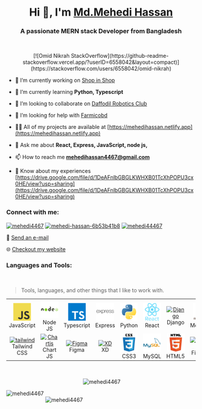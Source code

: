 <h1 align="center">Hi 👋, I'm <a href="https://mehedihassan.netlify.app" target="_blank">Md.Mehedi Hassan</a></h1>
<h3 align="center">A passionate MERN stack Developer from Bangladesh</h3>
<br/>
<!-- <p align="center"> <a href="https://twitter.com/mehedi4467" target="blank"><img src="https://cdn.dribbble.com/users/1162077/screenshots/3848914/programmer.gif" alt="mehedi4467"/></a> </p> -->
<!-- <p align="left"> <img src="https://komarev.com/ghpvc/?username=mehedi4467&label=Profile%20views&color=0e75b6&style=flat" alt="mehedi4467" /> </p> -->

<!-- <p align="center"> <a href="https://github.com/ryo-ma/github-profile-trophy"><img src="https://github-profile-trophy.vercel.app/?username=mehedi4467" alt="mehedi4467" /></a> </p> -->
<p align="center"> [![Omid Nikrah StackOverflow](https://github-readme-stackoverflow.vercel.app/?userID=6558042&layout=compact)](https://stackoverflow.com/users/6558042/omid-nikrah) </p>




- 🔭 I’m currently working on [Shop in Shop](https://www.shopinshop.com.bd/)

- 🌱 I’m currently learning **Python, Typescript**

- 👯 I’m looking to collaborate on [Daffodil Robotics Club](https://diurc.daffodilvarsity.edu.bd/)

- 🤝 I’m looking for help with [Farmicobd](https://www.farmicobd.com/)

- 👨‍💻 All of my projects are available at [https://mehedihassan.netlify.app](https://mehedihassan.netlify.app)

- 💬 Ask me about **React, Express, JavaScript, node js,**

- 📫 How to reach me **mehedihassan4467@gmail.com**

- 📄 Know about my experiences [https://drive.google.com/file/d/1DeAFnlbGBGLKWHXB01TcXhPOPU3cx0HE/view?usp=sharing](https://drive.google.com/file/d/1DeAFnlbGBGLKWHXB01TcXhPOPU3cx0HE/view?usp=sharing)

<h3 align="left">Connect with me:</h3>
<p align="left">
<a href="https://twitter.com/mehedi4467" target="blank"><img align="center" src="https://raw.githubusercontent.com/rahuldkjain/github-profile-readme-generator/master/src/images/icons/Social/twitter.svg" alt="mehedi4467" height="30" width="40" /></a>
<a href="https://linkedin.com/in/mehedi-hassan-6b53b41b8" target="blank"><img align="center" src="https://raw.githubusercontent.com/rahuldkjain/github-profile-readme-generator/master/src/images/icons/Social/linked-in-alt.svg" alt="mehedi-hassan-6b53b41b8" height="30" width="40" /></a>
<a href="https://fb.com/mehedi44467" target="blank"><img align="center" src="https://raw.githubusercontent.com/rahuldkjain/github-profile-readme-generator/master/src/images/icons/Social/facebook.svg" alt="mehedi44467" height="30" width="40" /></a>
</p>


:e-mail: <a href="mailto:mehedihassan4467@gmail.com">Send an e-mail</a>

:globe_with_meridians: <a href="https://mehedihassan.netlify.app">Checkout my website</a>

<h3 align="left">Languages and Tools:</h3>
<br/>


> Tools, languages, and other things that I like to work with.


<table>
  <tr>
    <td align="center" width="96">
      <a href="https://en.wikipedia.org/wiki/JavaScript">
        <img src="https://raw.githubusercontent.com/devicons/devicon/master/icons/javascript/javascript-original.svg" width="48" height="48" alt="JavaScript" />
      </a>
      <br>JavaScript
    </td>
    <td align="center" width="96">
      <a href="https://nodejs.org/en/">
        <img src="https://raw.githubusercontent.com/devicons/devicon/master/icons/nodejs/nodejs-original-wordmark.svg" width="48" height="48" alt="nodejs" />
      </a>
      <br>Node JS
    </td>
    <td align="center" width="96">
      <a href="https://www.typescriptlang.org/">
        <img src="https://raw.githubusercontent.com/devicons/devicon/master/icons/typescript/typescript-original.svg" width="48" height="48" alt="Typescript" />
      </a>
      <br>Typescript
    </td>
    <td align="center" width="96">
      <a href="https://expressjs.com/">
        <img src="https://raw.githubusercontent.com/devicons/devicon/master/icons/express/express-original-wordmark.svg" width="48" height="48" alt="Express" />
      </a>
      <br>Express
    </td>
    <td align="center" width="96">
      <a href="https://www.python.org/">
        <img src="https://raw.githubusercontent.com/devicons/devicon/master/icons/python/python-original.svg" width="48" height="48" alt="Python" />
      </a>
      <br>Python
    </td>
    <td align="center" width="96">
      <a href="https://reactjs.org/">
        <img src="https://raw.githubusercontent.com/devicons/devicon/master/icons/react/react-original-wordmark.svg" width="48" height="48" alt="React" />
      </a>
      <br>React
    </td>
    <td align="center" width="96">
      <a href="https://www.djangoproject.com/" >
        <img src="https://cdn.worldvectorlogo.com/logos/django.svg" width="48" height="48" alt="Django" />
      </a>
      <br>Django
    </td>
    <td align="center" width="96">
      <a href="https://www.mongodb.com/">
        <img src="https://raw.githubusercontent.com/devicons/devicon/master/icons/mongodb/mongodb-original-wordmark.svg" width="48" height="48" alt="Mongodb" />
      </a>
      <br>Mongodb
    </td>
    <td align="center" width="96">
      <a href="https://getbootstrap.com/">
        <img src="https://raw.githubusercontent.com/devicons/devicon/master/icons/bootstrap/bootstrap-plain-wordmark.svg" width="48" height="48" alt="Bootstrap" />
      </a>
      <br>Bootstrap
    </td>
  </tr>
  <tr>
    <td align="center" width="96"> 
      <a href="https://tailwindcss.com/" >
        <img src="https://www.vectorlogo.zone/logos/tailwindcss/tailwindcss-icon.svg" alt="tailwind" width="48" height="48" alt="Tailwind" />
      </a>
      <br>Tailwind CSS
    </td>
    <td align="center" width="96">
      <a href="https://www.chartjs.org/" >
        <img src="https://www.chartjs.org/media/logo-title.svg" width="48" height="48" alt="Chartjs" />
      </a>
      <br>Chart JS
    </td>
    <td align="center"  width="96">
      <a href="https://www.figma.com/">
        <img src="https://www.vectorlogo.zone/logos/figma/figma-icon.svg" width="48" height="48" alt="Figma" />
      </a>
      <br>Figma
    </td>
    <td align="center"  width="96">
      <a href="https://www.adobe.com/products/xd.html">
        <img src="https://cdn.worldvectorlogo.com/logos/adobe-xd.svg" width="48" height="48" alt="XD" />
      </a>
      <br>XD
    </td>
    <td align="center" width="96">
      <a href="https://www.w3schools.com/css/">
        <img src="https://raw.githubusercontent.com/devicons/devicon/master/icons/css3/css3-original-wordmark.svg" width="48" height="48" alt="CSS3" />
      </a>
      <br>CSS3
    </td>
    <td align="center"  width="96">
      <a href="https://www.mysql.com/">
        <img src="https://raw.githubusercontent.com/devicons/devicon/master/icons/mysql/mysql-original-wordmark.svg" width="48" height="48" alt="MySQL" />
      </a>
      <br>MySQL
    </td>
    <td align="center" width="96">
      <a href="https://en.wikipedia.org/wiki/HTML5" >
        <img src="https://raw.githubusercontent.com/devicons/devicon/master/icons/html5/html5-original-wordmark.svg" width="48" height="48" alt="HTML5" />
      </a>
      <br>HTML5
    </td>
    <td align="center" width="96">
      <a href="https://firebase.google.com/" >
        <img src="https://www.vectorlogo.zone/logos/firebase/firebase-icon.svg" width="48" height="48" alt="Firebase" />
      </a>
      <br>Firebase
    </td>
    <td align="center" width="96">
      <a href="https://redux.js.org/" >
        <img src="https://raw.githubusercontent.com/devicons/devicon/master/icons/redux/redux-original.svg" width="48" height="48" alt="Redux" />
      </a>
      <br>Redux
    </td>
  </tr>
</table>





<br/>
<p align="center">&nbsp;<img align="center" src="https://github-readme-stats.vercel.app/api?username=mehedi4467&show_icons=true&locale=en" alt="mehedi4467" /></p>
<p><img align="left" width="400" src="https://github-readme-stats.vercel.app/api/top-langs?username=mehedi4467&show_icons=true&locale=en&layout=compact" alt="mehedi4467" /></p>

<p><img align="right" width="400" src="https://github-readme-streak-stats.herokuapp.com/?user=mehedi4467&" alt="mehedi4467" /></p>






